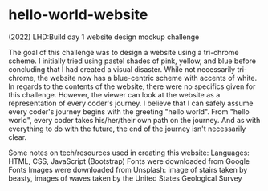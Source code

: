 # hello-world-website
(2022) LHD:Build day 1 website design mockup challenge

The goal of this challenge was to design a website using a tri-chrome scheme. I initially tried using pastel shades of pink, yellow, and blue before concluding that I had created a visual disaster. While not necessarily tri-chrome, the website now has a blue-centric scheme with accents of white.
In regards to the contents of the website, there were no specifics given for this challenge. However, the viewer can look at the website as a representation of every coder's journey. I believe that I can safely assume every coder's journey begins with the greeting "hello world". From "hello world", every coder takes his/her/their own path on the journey. And as with everything to do with the future, the end of the journey isn't necessarily clear. 

Some notes on tech/resources used in creating this website:
Languages: HTML, CSS, JavaScript (Bootstrap)
Fonts were downloaded from Google Fonts
Images were downloaded from Unsplash: image of stairs taken by beasty, images of waves taken by the United States Geological Survey
